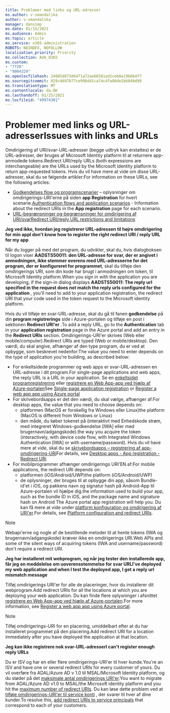 ```yaml
---
title: Problemer med links og URL-adresser
ms.author: v-smandalika
author: v-smandalika
manager: dansimp
ms.date: 01/15/2021
ms.audience: Admin
ms.topic: article
ms.service: o365-administration
ROBOTS: NOINDEX, NOFOLLOW
localization_priority: Priority
ms.collection: Adm_O365
ms.custom:
- "7720"
- "9004329"
ms.openlocfilehash: 24885d873d6471a72ae66581ad1ceb0a19b664f7
ms.sourcegitcommit: 029c4697b77ce996d41ca74c4fa86de1bb84bd99
ms.translationtype: MT
ms.contentlocale: da-DK
ms.lasthandoff: 01/25/2021
ms.locfileid: "49974301"
---
```

# <a name="issues-with-links-and-urls"></a><span data-ttu-id="d7e76-102">Problemer med links og URL-adresser</span><span class="sxs-lookup"><span data-stu-id="d7e76-102">Issues with links and URLs</span></span>

<span data-ttu-id="d7e76-103">Omdirigering af URI/svar-URL-adresser (begge udtryk kan erstattes) er de URL-adresser, der bruges af Microsoft Identity platform til at returnere app-anmodede tokens.</span><span class="sxs-lookup"><span data-stu-id="d7e76-103">Redirect URI/reply URLs (both expressions are interchangeable) are the URLs used by the Microsoft identity platform to return app-requested tokens.</span></span> <span data-ttu-id="d7e76-104">Hvis du vil have mere at vide om disse URL-adresser, skal du se følgende artikler:</span><span class="sxs-lookup"><span data-stu-id="d7e76-104">For information on these URLs, see the following articles:</span></span>

- <span data-ttu-id="d7e76-105">[Godkendelses flow og programscenarier](https://docs.microsoft.com/azure/active-directory/develop/authentication-flows-app-scenarios) – oplysninger om omdirigerings-URI'erne på siden **app Registration** for hvert scenarie.</span><span class="sxs-lookup"><span data-stu-id="d7e76-105">[Authentication flows and application scenarios](https://docs.microsoft.com/azure/active-directory/develop/authentication-flows-app-scenarios) - Information about the redirect URIs in the **App registration** page for each scenario.</span></span>
- [<span data-ttu-id="d7e76-106">URL-begrænsninger og-begrænsninger for omdirigering af URI/svar</span><span class="sxs-lookup"><span data-stu-id="d7e76-106">Redirect URI/reply URL restrictions and limitations</span></span>](https://docs.microsoft.com/azure/active-directory/develop/reply-url)

<span data-ttu-id="d7e76-107">**Jeg ved ikke, hvordan jeg registrerer URL-adressen til højre omdirigering for min app**</span><span class="sxs-lookup"><span data-stu-id="d7e76-107">**I don't know how to register the right redirect URI / reply URL for my app**</span></span>

<span data-ttu-id="d7e76-108">Når du logger på med det program, du udvikler, skal du, hvis dialogboksen til logon viser **AADSTS50011: den URL-adresse for svar, der er angivet i anmodningen, ikke stemmer <your app ID> overens med URL-adresserne for det program, der er konfigureret for programmet**, skal du tilføje den omdirigerings URI, som din kode har brugt i anmodningen om token, til Microsoft Identity platform.</span><span class="sxs-lookup"><span data-stu-id="d7e76-108">When you sign in with the application you are developing, if the sign-in dialog displays **AADSTS50011: The reply url specified in the request does not match the reply urls configured for the application <your app ID>**, you'll need to add to your application registration, the redirect URI that your code used in the token request to the Microsoft identity platform.</span></span>

<span data-ttu-id="d7e76-109">Hvis du vil tilføje en svar-URL-adresse, skal du gå til fanen **godkendelse** på din **program registrerings** side i Azure-portalen og tilføje en post i sektionen **Redirect URI'er** .</span><span class="sxs-lookup"><span data-stu-id="d7e76-109">To add a reply URL, go to the **Authentication** tab in your **application registration** page in the Azure portal and add an entry in the **Redirect URIs** section.</span></span> <span data-ttu-id="d7e76-110">Omdirigerings-URI'er skrives (Web eller mobile/computer).</span><span class="sxs-lookup"><span data-stu-id="d7e76-110">Redirect URIs are typed (Web or mobile/desktop).</span></span> <span data-ttu-id="d7e76-111">Den værdi, du skal angive, afhænger af den type program, du er ved at opbygge, som beskrevet nedenfor:</span><span class="sxs-lookup"><span data-stu-id="d7e76-111">The value you need to enter depends on the type of application you're building, as described below:</span></span>

- <span data-ttu-id="d7e76-112">For enkeltsidede programmer og web apps er svar-URL-adressen en URL-adresse i dit program.</span><span class="sxs-lookup"><span data-stu-id="d7e76-112">For single-page applications and web apps, the reply URL is a URL in your application.</span></span> <span data-ttu-id="d7e76-113">Se en [enkeltsidet programregistrering](https://docs.microsoft.com/azure/active-directory/develop/scenario-spa-app-registration#register-a-redirect-uri) eller [registrere en Web App-app ved hjælp af Azure-portalen](https://docs.microsoft.com/azure/active-directory/develop/scenario-web-app-sign-user-app-registration?tabs=aspnetcore#register-an-app-using-azure-portal)</span><span class="sxs-lookup"><span data-stu-id="d7e76-113">See [Single-page application registration](https://docs.microsoft.com/azure/active-directory/develop/scenario-spa-app-registration#register-a-redirect-uri) or [Register a web app app using Azure portal](https://docs.microsoft.com/azure/active-directory/develop/scenario-web-app-sign-user-app-registration?tabs=aspnetcore#register-an-app-using-azure-portal)</span></span>
- <span data-ttu-id="d7e76-114">For skrivebordsapps er det den værdi, du skal vælge, afhænger af:</span><span class="sxs-lookup"><span data-stu-id="d7e76-114">For desktop apps, the value that you need to choose depends on:</span></span>
    - <span data-ttu-id="d7e76-115">platformen (MacOS er forskellig fra Windows eller Linux)</span><span class="sxs-lookup"><span data-stu-id="d7e76-115">the platform (MacOS is different from Windows or Linux)</span></span>
    - <span data-ttu-id="d7e76-116">den måde, du køber tokenet på (interaktivt med Enhedskode strøm, med integreret Windows-godkendelse [IWA] eller med brugernavn/adgangskode).</span><span class="sxs-lookup"><span data-stu-id="d7e76-116">the way you acquire the token (interactively, with device code flow, with Integrated Windows Authentication [IWA] or with username/password).</span></span>
    <span data-ttu-id="d7e76-117">Hvis du vil have mere at vide, skal du se [skrivebordsapps – registrering af app-omdirigering-URi](https://docs.microsoft.com/azure/active-directory/develop/scenario-desktop-app-registration#redirect-uris)</span><span class="sxs-lookup"><span data-stu-id="d7e76-117">For details, see [Desktop apps - App registration - Redirect URi](https://docs.microsoft.com/azure/active-directory/develop/scenario-desktop-app-registration#redirect-uris)</span></span>
- <span data-ttu-id="d7e76-118">For mobilprogrammer afhænger omdirigerings URI'EN af:</span><span class="sxs-lookup"><span data-stu-id="d7e76-118">For mobile applications, the redirect URI depends on:</span></span>
    - <span data-ttu-id="d7e76-119">platformen (iOS/Android/UWP)</span><span class="sxs-lookup"><span data-stu-id="d7e76-119">the platform (iOS/Android/UWP)</span></span>
    - <span data-ttu-id="d7e76-120">de oplysninger, der bruges til at opbygge din app, såsom Bundle-id'et i iOS, og pakkens navn og signatur hash på Android-App til Azure-portalen vil hjælpe dig.</span><span class="sxs-lookup"><span data-stu-id="d7e76-120">the information used to build your app, such as the bundle ID in iOS, and the package name and signature hash on Android The Azure portal app registration will help you.</span></span> <span data-ttu-id="d7e76-121">Du kan få mere at vide under [platform konfiguration og omdirigering af URI'er](https://docs.microsoft.com/azure/active-directory/develop/scenario-mobile-app-registration#platform-configuration-and-redirect-uris).</span><span class="sxs-lookup"><span data-stu-id="d7e76-121">For details, see [Platform configuration and redirect URIs](https://docs.microsoft.com/azure/active-directory/develop/scenario-mobile-app-registration#platform-configuration-and-redirect-uris).</span></span>

> [!NOTE]
> <span data-ttu-id="d7e76-122">Webapi'erne og nogle af de bestillende metoder til at hente tokens (IWA og brugernavn/adgangskode) kræver ikke en omdirigerings URI.</span><span class="sxs-lookup"><span data-stu-id="d7e76-122">Web APIs and some of the silent ways of acquiring tokens (IWA and username/password) don't require a redirect URI.</span></span>

<span data-ttu-id="d7e76-123">**Jeg har installeret mit webprogram, og når jeg tester den installerede app, får jeg en meddelelse om uoverensstemmelse for svar URL**</span><span class="sxs-lookup"><span data-stu-id="d7e76-123">**I've deployed my web application and when I test the deployed app, I get a reply url mismatch message**</span></span>

<span data-ttu-id="d7e76-124">Tilføj omdirigerings URI'er for alle de placeringer, hvor du installerer dit webprogram.</span><span class="sxs-lookup"><span data-stu-id="d7e76-124">Add redirect URIs for all the locations at which you are deploying your web application.</span></span> <span data-ttu-id="d7e76-125">Du kan finde flere oplysninger i afsnittet [registrere en Web App-app ved hjælp af Azure-portalen](https://docs.microsoft.com/azure/active-directory/develop/scenario-web-app-sign-user-app-registration).</span><span class="sxs-lookup"><span data-stu-id="d7e76-125">For more information, see [Register a web app app using Azure portal](https://docs.microsoft.com/azure/active-directory/develop/scenario-web-app-sign-user-app-registration).</span></span>

> [!NOTE]
> <span data-ttu-id="d7e76-126">Tilføj omdirigerings-URI for en placering, umiddelbart efter at du har installeret programmet på den placering.</span><span class="sxs-lookup"><span data-stu-id="d7e76-126">Add redirect URI for a location immediately after you have deployed the application at that location.</span></span>

<span data-ttu-id="d7e76-127">**Jeg kan ikke registrere nok svar-URL-adresser**</span><span class="sxs-lookup"><span data-stu-id="d7e76-127">**I can't register enough reply URLs**</span></span>

<span data-ttu-id="d7e76-128">Du er ISV og har en eller flere omdirigerings-URI'er til hver kunde.</span><span class="sxs-lookup"><span data-stu-id="d7e76-128">You're an ISV and have one or several redirect URIs for every customer of yours.</span></span> <span data-ttu-id="d7e76-129">Du vil overføre fra ADAL/Azure AD v 1.0 til MSAL/Microsoft Identity platform, og du støder på det [maksimale antal omdirigerings URI'er](https://docs.microsoft.com/azure/active-directory/develop/reply-url#maximum-number-of-redirect-uris).</span><span class="sxs-lookup"><span data-stu-id="d7e76-129">You want to migrate from ADAL/Azure AD v1.0 to MSAL/the Microsoft identity platform and you hit the [maximum number of redirect URIs](https://docs.microsoft.com/azure/active-directory/develop/reply-url#maximum-number-of-redirect-uris).</span></span> <span data-ttu-id="d7e76-130">Du kan løse dette problem ved at [tilføje omdirigerings-URI'er til service konti](https://docs.microsoft.com/azure/active-directory/develop/reply-url#add-redirect-uris-to-service-principals) , der svarer til hver af dine kunder.</span><span class="sxs-lookup"><span data-stu-id="d7e76-130">To resolve this, [add redirect URIs to service principals](https://docs.microsoft.com/azure/active-directory/develop/reply-url#add-redirect-uris-to-service-principals) that correspond to each of your customers.</span></span>
